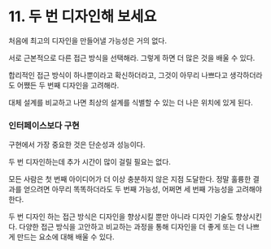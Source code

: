 # 11. 두 번 디자인해 보세요

처음에 최고의 디자인을 만들어낼 가능성은 거의 없다.

서로 근본적으로 다른 접근 방식을 선택해라. 그렇게 하면 더 많은 것을 배울 수 있다.

합리적인 접근 방식이 하나뿐이라고 확신하더라고, 그것이 아무리 나쁘다고 생각하더라도 어쨌든 두 번째 디자인을 고려해라.

대체 설계를 비교하고 나면 최상의 설계를 식별할 수 있는 더 나은 위치에 있게 된다.

### 인터페이스보다 구현

구현에서 가장 중요한 것은 단순성과 성능이다.

두 번 디자인하는데 추가 시간이 많이 걸릴 필요는 없다.

모든 사람은 첫 번째 아이디어가 더 이상 충분하지 않은 지점 도달한다. 정말 훌륭한 결과를 얻으려면 아무리 똑똑하더라도 두 번째 가능성, 어쩌면 세 번째 가능성을 고려해야한다.

두 번 디자인 하는 접근 방식은 디자인을 향상시킬 뿐만 아니라 디자인 기술도 향상시킨다.  다양한 접근 방식을 고안하고 비교하는 과정을 통해 디자인을 더 좋게 또는 더 나쁘게 만드는 요소에 대해 배울 수 있다.
